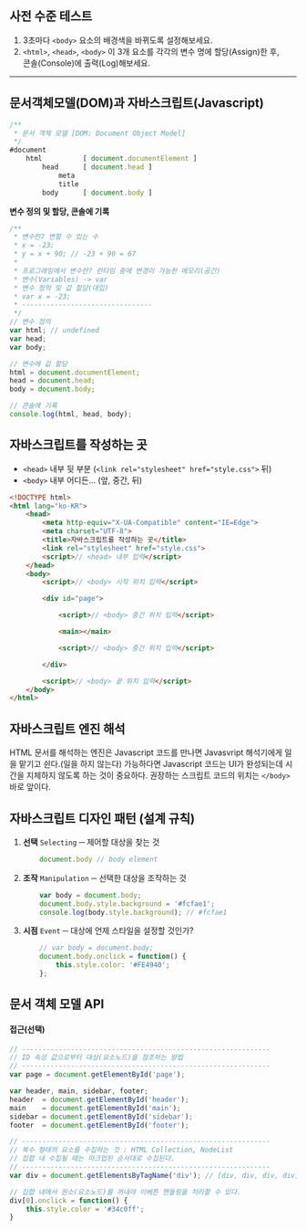 ## 사전 수준 테스트
1. 3초마다 `<body>` 요소의 배경색을 바뀌도록 설정해보세요.
2. `<html>`, `<head>`, `<body>` 이 3개 요소를 각각의 변수 명에 할당(Assign)한 후,<br>
콘솔(Console)에 출력(Log)해보세요.

---

## 문서객체모델(DOM)과 자바스크립트(Javascript)

```js
/**
 * 문서 객체 모델 [DOM: Document Object Model]
 */
#document
	html          [ document.documentElement ]
		head      [ document.head ]
			meta
			title
		body      [ document.body ]
```

**변수 정의 및 할당, 콘솔에 기록**
```js
/**
 * 변수란? 변할 수 있는 수
 * x = -23;
 * y = x + 90; // -23 + 90 = 67
 *
 * 프로그래밍에서 변수란? 런타임 중에 변경이 가능한 메모리(공간)
 * 변수(Variables) -> var
 * 변수 정의 및 값 할당(대입)
 * var x = -23;
 * --------------------------------
 */
// 변수 정의
var html; // undefined
var head;
var body;

// 변수에 값 할당
html = document.documentElement;
head = document.head;
body = document.body;

// 콘솔에 기록
console.log(html, head, body);
```


## 자바스크립트를 작성하는 곳
* `<head>` 내부 뒷 부분 (`<link rel="stylesheet" href="style.css">` 뒤)
* `<body>` 내부 어디든... (앞, 중간, 뒤)

```html
<!DOCTYPE html>
<html lang="ko-KR">
	<head>
		<meta http-equiv="X-UA-Compatible" content="IE=Edge">
		<meta charset="UTF-8">
		<title>자바스크립트를 작성하는 곳</title>
		<link rel="stylesheet" href="style.css">
		<script>// <head> 내부 입력</script>
	</head>
	<body>
		<script>// <body> 시작 위치 입력</script>

		<div id="page">

			<script>// <body> 중간 위치 입력</script>

			<main></main>

			<script>// <body> 중간 위치 입력</script>

		</div>

		<script>// <body> 끝 위치 입력</script>
	</body>
</html>
```


## 자바스크립트 엔진 해석

HTML 문서를 해석하는 엔진은 Javascript 코드를 만나면 Javasvript 해석기에게 일을 맡기고 쉰다.(일을 하지 않는다) 가능하다면 Javascript 코드는 UI가 완성되는데 시간을 지체하지 않도록 하는 것이 중요하다. 권장하는 스크립트 코드의 위치는 `</body>` 바로 앞이다.


## 자바스크립트 디자인 패턴 (설계 규칙)

1. **선택** `Selecting` ─ 제어할 대상을 찾는 것

	```js
		document.body // body element
	```

2. **조작** `Manipulation` ─ 선택한 대상을 조작하는 것

	```js
		var body = document.body;
		document.body.style.background = '#fcfae1';
		console.log(body.style.background); // #fcfae1
	```

3. **시점** `Event` ─ 대상에 언제 스타일을 설정할 것인가?

	```js
		// var body = document.body;
		document.body.onclick = function() {
			this.style.color: '#FE4940';
		};
	```

## 문서 객체 모델 API

#### 접근(선택)
```js
// -------------------------------------------------------------
// ID 속성 값으로부터 대상(요소노드)을 참조하는 방법
// -------------------------------------------------------------
var page = document.getElementById('page');

var header, main, sidebar, footer;
header  = document.getElementById('header');
main    = document.getElementById('main');
sidebar = document.getElementById('sidebar');
footer  = document.getElementById('footer');

// -------------------------------------------------------------
// 복수 형태의 요소를 수집하는 것 : HTML Collection, NodeList
// 집합 내 수집될 때는 마크업된 순서대로 수집된다.
// -------------------------------------------------------------
var div = document.getElementsByTagName('div'); // [div, div, div, div]

// 집합 내에서 원소(요소노드)를 꺼내야 이베튼 핸들링을 처리할 수 있다.
div[0].onclick = function() {
	this.style.color = '#34c0ff';
}
```

